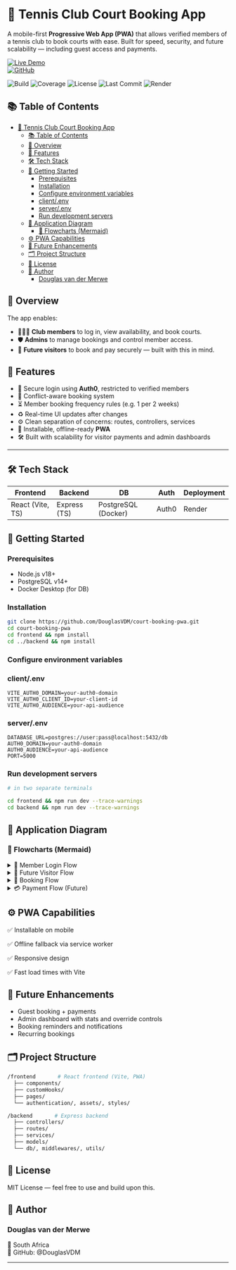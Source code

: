 # 🎾 Tennis Club Court Booking App

A mobile-first **Progressive Web App (PWA)** that allows verified members of a tennis club to book courts with ease. Built for speed, security, and future scalability — including guest access and payments.

[![Live Demo](https://img.shields.io/badge/Live-Demo-blue.svg)](https://court-booking-pwa.onrender.com)  
[![GitHub](https://img.shields.io/badge/Repo-DouglasVDM/court--booking--pwa-000?logo=github)](https://github.com/DouglasVDM/court-booking-pwa)

![Build](https://github.com/DouglasVDM/court-booking-pwa/actions/workflows/main.yml/badge.svg)
![Coverage](https://codecov.io/gh/DouglasVDM/court-booking-pwa/branch/main/graph/badge.svg)
![License](https://img.shields.io/github/license/DouglasVDM/court-booking-pwa)
![Last Commit](https://img.shields.io/github/last-commit/DouglasVDM/court-booking-pwa)
![Render](https://img.shields.io/badge/Render-Deployed-blue)


## 📚 Table of Contents

- [🎾 Tennis Club Court Booking App](#-tennis-club-court-booking-app)
  - [📚 Table of Contents](#-table-of-contents)
  - [📌 Overview](#-overview)
  - [🚀 Features](#-features)
  - [🛠 Tech Stack](#-tech-stack)
  - [🚀 Getting Started](#-getting-started)
    - [Prerequisites](#prerequisites)
    - [Installation](#installation)
    - [Configure environment variables](#configure-environment-variables)
    - [client/.env](#clientenv)
    - [server/.env](#serverenv)
    - [Run development servers](#run-development-servers)
  - [🧩 Application Diagram](#-application-diagram)
    - [🧠 Flowcharts (Mermaid)](#-flowcharts-mermaid)
  - [⚙️ PWA Capabilities](#️-pwa-capabilities)
  - [🧭 Future Enhancements](#-future-enhancements)
  - [🗂 Project Structure](#-project-structure)
  - [📄 License](#-license)
  - [👤 Author](#-author)
    - [Douglas van der Merwe](#douglas-van-der-merwe)

## 📌 Overview

The app enables:
- 🧑‍🤝‍🧑 **Club members** to log in, view availability, and book courts.
- 🛡️ **Admins** to manage bookings and control member access.
- 👤 **Future visitors** to book and pay securely — built with this in mind.

## 🚀 Features

- 🔐 Secure login using **Auth0**, restricted to verified members
- 📅 Conflict-aware booking system
- ⏳ Member booking frequency rules (e.g. 1 per 2 weeks)
- ♻️ Real-time UI updates after changes
- ⚙️ Clean separation of concerns: routes, controllers, services
- 📱 Installable, offline-ready **PWA**
- 🛠 Built with scalability for visitor payments and admin dashboards

---

## 🛠 Tech Stack

| Frontend         | Backend      | DB                  | Auth  | Deployment |
| ---------------- | ------------ | ------------------- | ----- | ---------- |
| React (Vite, TS) | Express (TS) | PostgreSQL (Docker) | Auth0 | Render     |

## 🚀 Getting Started

### Prerequisites
- Node.js v18+
- PostgreSQL v14+
- Docker Desktop (for DB)

### Installation

```bash
git clone https://github.com/DouglasVDM/court-booking-pwa.git
cd court-booking-pwa
cd frontend && npm install
cd ../backend && npm install
```
### Configure environment variables

### client/.env

```env
VITE_AUTH0_DOMAIN=your-auth0-domain
VITE_AUTH0_CLIENT_ID=your-client-id
VITE_AUTH0_AUDIENCE=your-api-audience
```
### server/.env

```env
DATABASE_URL=postgres://user:pass@localhost:5432/db
AUTH0_DOMAIN=your-auth0-domain
AUTH0_AUDIENCE=your-api-audience
PORT=5000
```

### Run development servers

```bash
# in two separate terminals

cd frontend && npm run dev --trace-warnings
cd backend && npm run dev --trace-warnings

```
## 🧩 Application Diagram

### 🧠 Flowcharts (Mermaid)

<details> <summary>🔐 Member Login Flow</summary>

```mermaid
graph TD
  A[Login via Auth0] --> B{Authenticated?}
  B -- Yes --> C[Check Email in DB]
  C -- Exists --> D[Grant Access]
  C -- Missing --> E[Deny Access or Create Visitor]
  D --> F[Dashboard]
```
</details> 

<details> <summary>👤 Future Visitor Flow</summary>

```mermaid
graph TD
  A[Visitor Login] --> B[Check Visitor Table]
  B --> C[Allow Booking with Payment]
```
</details> 

<details> <summary>📅 Booking Flow</summary>

```mermaid
graph TD
  A[Submit Booking] --> B[Check Conflicts]
  B -- No Conflict --> C[Create Booking]
  C --> D[Send Confirmation]
  ```
</details> 

<details> <summary>💳 Payment Flow (Future)</summary>

```mermaid
graph TD
  A[Start Booking] --> B[Enter Details]
  B --> C[Stripe Checkout]
  C --> D[On Success → Confirm Booking]
```
</details>

## ⚙️ PWA Capabilities

✅ Installable on mobile

✅ Offline fallback via service worker

✅ Responsive design

✅ Fast load times with Vite

## 🧭 Future Enhancements

- Guest booking + payments
- Admin dashboard with stats and override controls
- Booking reminders and notifications
- Recurring bookings

## 🗂 Project Structure

```bash
/frontend       # React frontend (Vite, PWA)
  ├── components/
  ├── customHooks/
  ├── pages/
  └── authentication/, assets/, styles/

/backend       # Express backend
  ├── controllers/
  ├── routes/
  ├── services/
  ├── models/
  └── db/, middlewares/, utils/
```

## 📄 License
MIT License — feel free to use and build upon this.

## 👤 Author
### Douglas van der Merwe
📍 South Africa  
🔗 GitHub: @DouglasVDM

---

